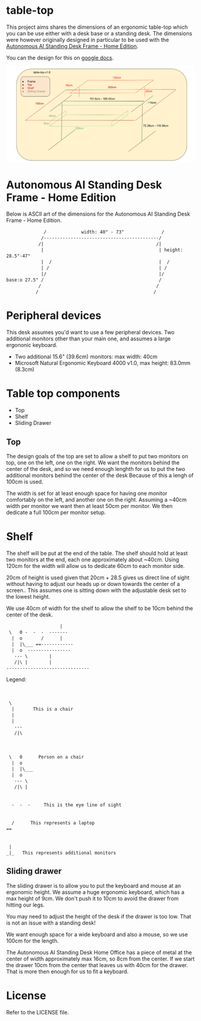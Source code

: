 table-top
=========

This project aims shares the dimensions of an ergonomic table-top which
you can be use either with a desk base or a standing desk. The dimensions
were however originally designed in particular to be used with the
[Autonomous AI Standing Desk Frame - Home Edition](https://www.autonomous.ai/standing-desks/diy-smart-desk-kit?option16=38&option17=1881).

You can the design for this on [google docs](https://docs.google.com/drawings/d/e/2PACX-1vTyQoqklRpLNykUdB74-smzUnHAUiYhm5iGMZKm2VmdfpRV74etQpMrYIIo7jH5dqZKH_rnDXEInHiO/pub?w=1265&h=646).

![table-top-v1.8](images/table-top-v1.8.png)

# Autonomous AI Standing Desk Frame - Home Edition

Below is ASCII art of the dimensions for the
Autonomous AI Standing Desk Frame - Home Edition.

```
              /             width: 40" - 73"              /
             /-------------------------------------------/
            /|                                          /|
             |                                           | height: 28.5"-47"
             |  /                                        |  /
             | /                                         | /
             |/                                          |/
base:o 27.5" /                                           /
            /                                           /
           /                                           /
```

# Peripheral devices

This desk assumes you'd want to use a few peripheral devices. Two additional
monitors other than your main one, and assumes a large ergononic keyboard.

  * Two additional 15.6" (39.6cm) monitors: max width: 40cm
  * Microsoft Natural Ergonomic Keyboard 4000 v1.0, max height: 83.0mm (8.3cm)

# Table top components

 * Top
 * Shelf
 * Sliding Drawer

## Top

The design goals of the top are set to allow a shelf to put two monitors on
top, one on the left, one on the right. We want the monitors behind the center
of the desk, and so we need enough lenghth for us to put the two additional
monitors behind the center of the desk Because of this a lengh of 100cm is
used.

The width is set for at least enough space for having one monitor comfortably
on the left, and another one on the right. Assuming a ~40cm width per monitor
we want then at least 50cm per monitor. We then dedicate a full 100cm per
monitor setup.

# Shelf

The shelf will be put at the end of the table. The shelf should hold at least
two monitors at the end, each one approximately about ~40cm. Using 120cm for
the width will allow us to dedicate 60cm to each monitor side.

20cm of height is used given that 20cm + 28.5 gives us direct line of sight
without having to adjust our heads up or down towards the center of a screen..
This assumes one is sitting down with the adjustable desk set to the lowest
height.

We use 40cm of width for the shelf to allow the shelf to be 10cm behind the
center of the desk.


```
                    |
 \   0 -  -  -  -------
  |  o       /      |
  |  |\___ ==------------
  |  o  ----------------
   --- \        |
   /|\ |        |
-------------------------------

```


Legend:

```


 \ 
  |       This is a chair
  |
  |
   ---
   /|\


       
 \   0      Person on a chair
  |  o    
  |  |\___ 
  |  o  
   --- \
   /|\ |

 
  -  -  -     This is the eye line of sight


  /      This represents a laptop
==


 |
_|_   This represents additional monitors

```

Sliding drawer
--------------

The sliding drawer is to allow you to put the keyboard and mouse at an
ergonomic height. We assume a huge ergonomic keyboard, which has a max
height of 9cm. We don't push it to 10cm to avoid the drawer from hitting
our legs.

You may need to adjust the height of the desk if the drawer is too low.
That is not an issue with a standing desk!

We want enough space for a wide keyboard and also a mouse, so we use 100cm
for the length.

The Autonomous AI Standing Desk Home Office has a piece of metal at the center
of width approximately max 16cm, so 8cm from the center. If we start the
drawer 10cm from the center that leaves us with 40cm for the drawer. That is
more then enough for us to fit a keyboard.

# License

Refer to the LICENSE file.
